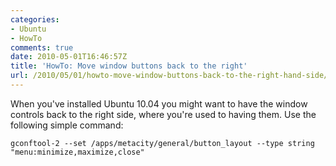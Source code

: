 ```yaml
---
categories:
- Ubuntu
- HowTo
comments: true
date: 2010-05-01T16:46:57Z
title: 'HowTo: Move window buttons back to the right'
url: /2010/05/01/howto-move-window-buttons-back-to-the-right-hand-side/
---
```


When you've installed Ubuntu 10.04 you might want to have the window
controls back to the right side, where you're used to having them.  Use
the following simple command:

    gconftool-2 --set /apps/metacity/general/button_layout --type string "menu:minimize,maximize,close"

